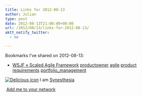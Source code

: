 ```yaml
---
title: Links for 2012-08-13
author: Julian
type: post
date: 2012-08-13T21:00:00+00:00
url: /2012/08/13/links-for-2012-08-13/
aktt_notify_twitter:
  - no

---
```

Bookmarks I&#8217;ve shared on 2012-08-13:

  * [WSJF &laquo; Scaled Agile Framework][1] 
    [productowner][2] [agile][3] [product][4] [requirements][5] [portfolio_management][6] </li> </ul> 
    
    <p class="deliciouslink">
      <a href="https://del.icio.us/synesthesia" title="See all my bookmarks on del.icio.us"><img src="https://www.synesthesia.co.uk/images/deliciousicon.jpg" alt="Delicious icon" /></a>&nbsp;I am <a href="https://del.icio.us/synesthesia" title="See all my bookmarks on del.icio.us">Synesthesia</a>
    </p>
    
    <p class="deliciouslink">
      <a href="https://del.icio.us/network?add=synesthesia" title="Add me to your del.icio.us network"><img src="https://www.synesthesia.co.uk/images/add.gif" alt="" /></a>&nbsp;<a href="https://del.icio.us/network?add=synesthesia" title="Add me to your del.icio.us network">Add me to your network</a>
    </p>

 [1]: https://scaledagileframework.com/wsjf/
 [2]: https://www.delicious.com/synesthesia/productowner
 [3]: https://www.delicious.com/synesthesia/agile
 [4]: https://www.delicious.com/synesthesia/product
 [5]: https://www.delicious.com/synesthesia/requirements
 [6]: https://www.delicious.com/synesthesia/portfolio_management